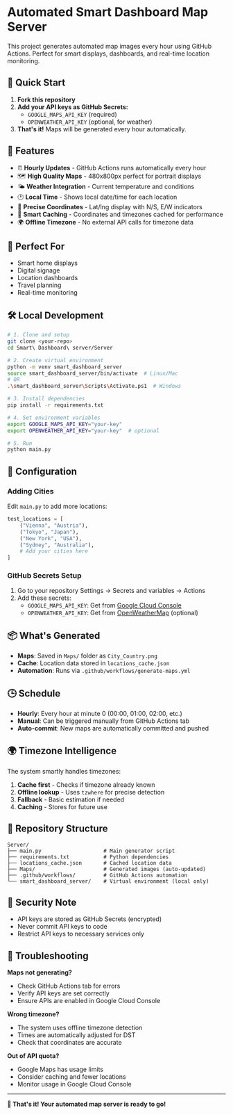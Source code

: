 # Automated Smart Dashboard Map Server

This project generates automated map images every hour using GitHub Actions. Perfect for smart displays, dashboards, and real-time location monitoring.

## 🚀 Quick Start

1. **Fork this repository**
2. **Add your API keys as GitHub Secrets:**
   - `GOOGLE_MAPS_API_KEY` (required)
   - `OPENWEATHER_API_KEY` (optional, for weather)
3. **That's it!** Maps will be generated every hour automatically.

## 🎯 Features

- ⏰ **Hourly Updates** - GitHub Actions runs automatically every hour
- 🗺️ **High Quality Maps** - 480x800px perfect for portrait displays
- 🌤️ **Weather Integration** - Current temperature and conditions
- 🕐 **Local Time** - Shows local date/time for each location
- 📍 **Precise Coordinates** - Lat/lng display with N/S, E/W indicators
- 💾 **Smart Caching** - Coordinates and timezones cached for performance
- 🌍 **Offline Timezone** - No external API calls for timezone data

## 📱 Perfect For

- Smart home displays
- Digital signage
- Location dashboards
- Travel planning
- Real-time monitoring

## 🛠️ Local Development

```bash
# 1. Clone and setup
git clone <your-repo>
cd Smart\ Dashboard\ server/Server

# 2. Create virtual environment
python -m venv smart_dashboard_server
source smart_dashboard_server/bin/activate  # Linux/Mac
# OR
.\smart_dashboard_server\Scripts\Activate.ps1  # Windows

# 3. Install dependencies
pip install -r requirements.txt

# 4. Set environment variables
export GOOGLE_MAPS_API_KEY="your-key"
export OPENWEATHER_API_KEY="your-key"  # optional

# 5. Run
python main.py
```

## 🔧 Configuration

### Adding Cities
Edit `main.py` to add more locations:

```python
test_locations = [
    ("Vienna", "Austria"),
    ("Tokyo", "Japan"),
    ("New York", "USA"),
    ("Sydney", "Australia"),
    # Add your cities here
]
```

### GitHub Secrets Setup
1. Go to your repository Settings → Secrets and variables → Actions
2. Add these secrets:
   - `GOOGLE_MAPS_API_KEY`: Get from [Google Cloud Console](https://console.cloud.google.com/)
   - `OPENWEATHER_API_KEY`: Get from [OpenWeatherMap](https://openweathermap.org/api) (optional)

## 📦 What's Generated

- **Maps**: Saved in `Maps/` folder as `City_Country.png`
- **Cache**: Location data stored in `locations_cache.json`
- **Automation**: Runs via `.github/workflows/generate-maps.yml`

## 🕒 Schedule

- **Hourly**: Every hour at minute 0 (00:00, 01:00, 02:00, etc.)
- **Manual**: Can be triggered manually from GitHub Actions tab
- **Auto-commit**: New maps are automatically committed and pushed

## 🌍 Timezone Intelligence

The system smartly handles timezones:
1. **Cache first** - Checks if timezone already known
2. **Offline lookup** - Uses `tzwhere` for precise detection
3. **Fallback** - Basic estimation if needed
4. **Caching** - Stores for future use

## 📁 Repository Structure

```
Server/
├── main.py                    # Main generator script
├── requirements.txt           # Python dependencies  
├── locations_cache.json       # Cached location data
├── Maps/                      # Generated images (auto-updated)
├── .github/workflows/         # GitHub Actions automation
└── smart_dashboard_server/    # Virtual environment (local only)
```

## 🔐 Security Note

- API keys are stored as GitHub Secrets (encrypted)
- Never commit API keys to code
- Restrict API keys to necessary services only

## 🚨 Troubleshooting

**Maps not generating?**
- Check GitHub Actions tab for errors
- Verify API keys are set correctly
- Ensure APIs are enabled in Google Cloud Console

**Wrong timezone?**
- The system uses offline timezone detection
- Times are automatically adjusted for DST
- Check that coordinates are accurate

**Out of API quota?**
- Google Maps has usage limits
- Consider caching and fewer locations
- Monitor usage in Google Cloud Console

---

**🎉 That's it! Your automated map server is ready to go!**
